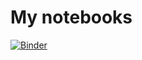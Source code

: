 # My notebooks

[![Binder](https://mybinder.org/badge_logo.svg)](https://mybinder.org/v2/gh/Biaggio74/public-notebooks.git/master)
